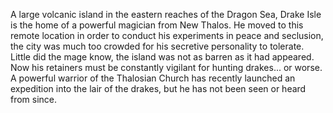 A large volcanic island in the eastern reaches of the Dragon Sea, Drake Isle is the home of a powerful magician from New Thalos. He moved to this remote location in order to conduct his experiments in peace and seclusion, the city was much too crowded for his secretive personality to tolerate. Little did the mage know, the island was not as barren as it had appeared. Now his retainers must be constantly vigilant for hunting drakes... or worse. A powerful warrior of the Thalosian Church has recently launched an expedition into the lair of the drakes, but he has not been seen or heard from since.
